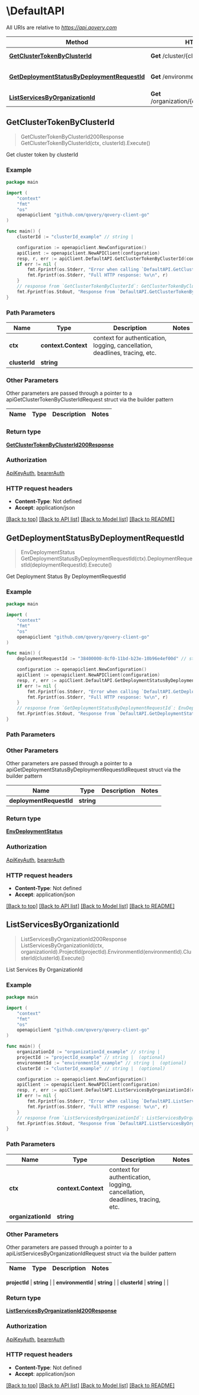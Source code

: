 # \DefaultAPI

All URIs are relative to *https://api.qovery.com*

Method | HTTP request | Description
------------- | ------------- | -------------
[**GetClusterTokenByClusterId**](DefaultAPI.md#GetClusterTokenByClusterId) | **Get** /cluster/{clusterId}/token | Get cluster token by clusterId
[**GetDeploymentStatusByDeploymentRequestId**](DefaultAPI.md#GetDeploymentStatusByDeploymentRequestId) | **Get** /environment/deploymentStatus | Get Deployment Status By DeploymentRequestId
[**ListServicesByOrganizationId**](DefaultAPI.md#ListServicesByOrganizationId) | **Get** /organization/{organizationId}/services | List Services By OrganizationId



## GetClusterTokenByClusterId

> GetClusterTokenByClusterId200Response GetClusterTokenByClusterId(ctx, clusterId).Execute()

Get cluster token by clusterId

### Example

```go
package main

import (
	"context"
	"fmt"
	"os"
	openapiclient "github.com/qovery/qovery-client-go"
)

func main() {
	clusterId := "clusterId_example" // string | 

	configuration := openapiclient.NewConfiguration()
	apiClient := openapiclient.NewAPIClient(configuration)
	resp, r, err := apiClient.DefaultAPI.GetClusterTokenByClusterId(context.Background(), clusterId).Execute()
	if err != nil {
		fmt.Fprintf(os.Stderr, "Error when calling `DefaultAPI.GetClusterTokenByClusterId``: %v\n", err)
		fmt.Fprintf(os.Stderr, "Full HTTP response: %v\n", r)
	}
	// response from `GetClusterTokenByClusterId`: GetClusterTokenByClusterId200Response
	fmt.Fprintf(os.Stdout, "Response from `DefaultAPI.GetClusterTokenByClusterId`: %v\n", resp)
}
```

### Path Parameters


Name | Type | Description  | Notes
------------- | ------------- | ------------- | -------------
**ctx** | **context.Context** | context for authentication, logging, cancellation, deadlines, tracing, etc.
**clusterId** | **string** |  | 

### Other Parameters

Other parameters are passed through a pointer to a apiGetClusterTokenByClusterIdRequest struct via the builder pattern


Name | Type | Description  | Notes
------------- | ------------- | ------------- | -------------


### Return type

[**GetClusterTokenByClusterId200Response**](GetClusterTokenByClusterId200Response.md)

### Authorization

[ApiKeyAuth](../README.md#ApiKeyAuth), [bearerAuth](../README.md#bearerAuth)

### HTTP request headers

- **Content-Type**: Not defined
- **Accept**: application/json

[[Back to top]](#) [[Back to API list]](../README.md#documentation-for-api-endpoints)
[[Back to Model list]](../README.md#documentation-for-models)
[[Back to README]](../README.md)


## GetDeploymentStatusByDeploymentRequestId

> EnvDeploymentStatus GetDeploymentStatusByDeploymentRequestId(ctx).DeploymentRequestId(deploymentRequestId).Execute()

Get Deployment Status By DeploymentRequestId

### Example

```go
package main

import (
	"context"
	"fmt"
	"os"
	openapiclient "github.com/qovery/qovery-client-go"
)

func main() {
	deploymentRequestId := "38400000-8cf0-11bd-b23e-10b96e4ef00d" // string | 

	configuration := openapiclient.NewConfiguration()
	apiClient := openapiclient.NewAPIClient(configuration)
	resp, r, err := apiClient.DefaultAPI.GetDeploymentStatusByDeploymentRequestId(context.Background()).DeploymentRequestId(deploymentRequestId).Execute()
	if err != nil {
		fmt.Fprintf(os.Stderr, "Error when calling `DefaultAPI.GetDeploymentStatusByDeploymentRequestId``: %v\n", err)
		fmt.Fprintf(os.Stderr, "Full HTTP response: %v\n", r)
	}
	// response from `GetDeploymentStatusByDeploymentRequestId`: EnvDeploymentStatus
	fmt.Fprintf(os.Stdout, "Response from `DefaultAPI.GetDeploymentStatusByDeploymentRequestId`: %v\n", resp)
}
```

### Path Parameters



### Other Parameters

Other parameters are passed through a pointer to a apiGetDeploymentStatusByDeploymentRequestIdRequest struct via the builder pattern


Name | Type | Description  | Notes
------------- | ------------- | ------------- | -------------
 **deploymentRequestId** | **string** |  | 

### Return type

[**EnvDeploymentStatus**](EnvDeploymentStatus.md)

### Authorization

[ApiKeyAuth](../README.md#ApiKeyAuth), [bearerAuth](../README.md#bearerAuth)

### HTTP request headers

- **Content-Type**: Not defined
- **Accept**: application/json

[[Back to top]](#) [[Back to API list]](../README.md#documentation-for-api-endpoints)
[[Back to Model list]](../README.md#documentation-for-models)
[[Back to README]](../README.md)


## ListServicesByOrganizationId

> ListServicesByOrganizationId200Response ListServicesByOrganizationId(ctx, organizationId).ProjectId(projectId).EnvironmentId(environmentId).ClusterId(clusterId).Execute()

List Services By OrganizationId

### Example

```go
package main

import (
	"context"
	"fmt"
	"os"
	openapiclient "github.com/qovery/qovery-client-go"
)

func main() {
	organizationId := "organizationId_example" // string | 
	projectId := "projectId_example" // string |  (optional)
	environmentId := "environmentId_example" // string |  (optional)
	clusterId := "clusterId_example" // string |  (optional)

	configuration := openapiclient.NewConfiguration()
	apiClient := openapiclient.NewAPIClient(configuration)
	resp, r, err := apiClient.DefaultAPI.ListServicesByOrganizationId(context.Background(), organizationId).ProjectId(projectId).EnvironmentId(environmentId).ClusterId(clusterId).Execute()
	if err != nil {
		fmt.Fprintf(os.Stderr, "Error when calling `DefaultAPI.ListServicesByOrganizationId``: %v\n", err)
		fmt.Fprintf(os.Stderr, "Full HTTP response: %v\n", r)
	}
	// response from `ListServicesByOrganizationId`: ListServicesByOrganizationId200Response
	fmt.Fprintf(os.Stdout, "Response from `DefaultAPI.ListServicesByOrganizationId`: %v\n", resp)
}
```

### Path Parameters


Name | Type | Description  | Notes
------------- | ------------- | ------------- | -------------
**ctx** | **context.Context** | context for authentication, logging, cancellation, deadlines, tracing, etc.
**organizationId** | **string** |  | 

### Other Parameters

Other parameters are passed through a pointer to a apiListServicesByOrganizationIdRequest struct via the builder pattern


Name | Type | Description  | Notes
------------- | ------------- | ------------- | -------------

 **projectId** | **string** |  | 
 **environmentId** | **string** |  | 
 **clusterId** | **string** |  | 

### Return type

[**ListServicesByOrganizationId200Response**](ListServicesByOrganizationId200Response.md)

### Authorization

[ApiKeyAuth](../README.md#ApiKeyAuth), [bearerAuth](../README.md#bearerAuth)

### HTTP request headers

- **Content-Type**: Not defined
- **Accept**: application/json

[[Back to top]](#) [[Back to API list]](../README.md#documentation-for-api-endpoints)
[[Back to Model list]](../README.md#documentation-for-models)
[[Back to README]](../README.md)

